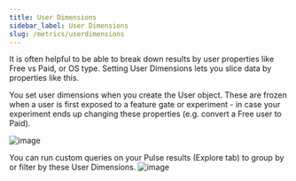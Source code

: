 ```yaml
---
title: User Dimensions
sidebar_label: User Dimensions
slug: /metrics/userdimensions
---
```


It is often helpful to be able to break down results by user properties like Free vs Paid, or OS type. Setting User Dimensions lets you slice data by properties like this. 

You set user dimensions when you create the User object. These are frozen when a user is first exposed to a feature gate or experiment - in case your experiment ends up changing these properties (e.g. convert a Free user to Paid). 

![image](https://user-images.githubusercontent.com/31516123/226679274-01705500-48ee-44d4-8a5c-cbc49d97d0b2.png)

You can run custom queries on your Pulse results (Explore tab) to group by or filter by these User Dimensions.
![image](https://user-images.githubusercontent.com/31516123/226679816-5c7d393f-80e2-4670-8978-fc607b5fbe1a.png)
